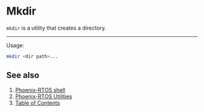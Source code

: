 # Mkdir

`mkdir` is a utility that creates a directory.

---

Usage:

```bash
mkdir <dir path>...
```

## See also

1. [Phoenix-RTOS shell](psh.md)
2. [Phoenix-RTOS Utilities](README.md)
3. [Table of Contents](../README.md)
